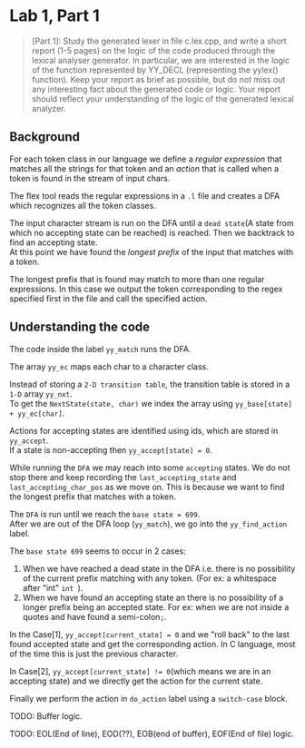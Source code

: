 # Lab 1, Part 1

> [Part 1]: Study the generated lexer in file c.lex.cpp, and write a short report (1-5 pages) on the logic of the code produced through the lexical analyser generator. In particular, we are interested in the logic of the function represented by YY_DECL (representing the yylex() function). Keep your report as brief as possible, but do not miss out any interesting fact about the generated code or logic. Your report should reflect your understanding of the logic of the generated lexical analyzer.

## Background

For each token class in our language we define a _regular expression_ that matches all the strings for that token and an _action_ that is called when a token is found in the stream of input chars.

The flex tool reads the regular expressions in a `.l` file and creates a DFA which recognizes all the token classes.

The input character stream is run on the DFA until a `dead state`(A state from which no accepting state can be reached) is reached. Then we backtrack to find an accepting state.  
At this point we have found the _longest prefix_ of the input that matches with a token.

The longest prefix that is found may match to more than one regular expressions. In this case we output the token corresponding to the regex specified first in the file and call the specified action.

## Understanding the code

The code inside the label `yy_match` runs the DFA.

The array `yy_ec` maps each char to a character class.

Instead of storing a `2-D transition table`, the transition table is stored in a `1-D` array `yy_nxt`.  
To get the `NextState(state, char)` we index the array using `yy_base[state] + yy_ec[char]`.

Actions for accepting states are identified using ids, which are stored in `yy_accept`.  
If a state is non-accepting then `yy_accept[state] = 0`.

While running the `DFA` we may reach into some `accepting` states. We do not stop there and keep recording the `last_accepting_state` and `last_accepting_char_pos` as we move on. This is because we want to find the longest prefix that matches with a token.

The `DFA` is run until we reach the `base state = 699`.  
After we are out of the DFA loop (`yy_match`), we go into the `yy_find_action` label.

The `base state 699` seems to occur in 2 cases:

1. When we have reached a dead state in the DFA i.e. there is no possibility of the current prefix matching with any token. (For ex: a whitespace after "int" `int `).
2. When we have found an accepting state an there is no possibility of a longer prefix being an accepted state. For ex: when we are not inside a quotes and have found a semi-colon`;`.

In the Case[1], `yy_accept[current_state] = 0` and we "roll back" to the last found accepted state and get the corresponding action. In C language, most of the time this is just the previous character.

In Case[2], `yy_accept[current_state] != 0`(which means we are in an accepting state) and we directly get the action for the current state.

Finally we perform the action in `do_action` label using a `switch-case` block.

TODO: Buffer logic.

TODO: EOL(End of line), EOD(??), EOB(end of buffer), EOF(End of file) logic.
